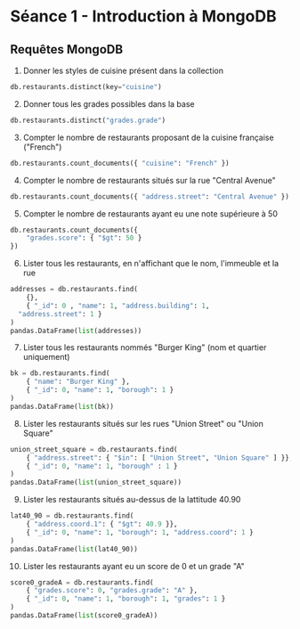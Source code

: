 # Séance 1 - Introduction à MongoDB

## Requêtes MongoDB 

1. Donner les styles de cuisine présent dans la collection
```python
db.restaurants.distinct(key="cuisine")
```
2. Donner tous les grades possibles dans la base
```python
db.restaurants.distinct("grades.grade")
```
3. Compter le nombre de restaurants proposant de la cuisine française ("French")
```python
db.restaurants.count_documents({ "cuisine": "French" })
```
4. Compter le nombre de restaurants situés sur la rue "Central Avenue"
```python
db.restaurants.count_documents({ "address.street": "Central Avenue" })
```
5. Compter le nombre de restaurants ayant eu une note supérieure à 50
```python
db.restaurants.count_documents({
    "grades.score": { "$gt": 50 }
})
```
6. Lister tous les restaurants, en n'affichant que le nom, l'immeuble et la rue
```python
addresses = db.restaurants.find(
    {},
    { "_id": 0 , "name": 1, "address.building": 1, 
  "address.street": 1 }
)
pandas.DataFrame(list(addresses))
```
7. Lister tous les restaurants nommés "Burger King" (nom et quartier uniquement)
```python
bk = db.restaurants.find(
    { "name": "Burger King" },
    { "_id": 0, "name": 1, "borough": 1 }
)
pandas.DataFrame(list(bk))
```
8. Lister les restaurants situés sur les rues "Union Street" ou "Union Square"
```python
union_street_square = db.restaurants.find(
    { "address.street": { "$in": [ "Union Street", "Union Square" ] }},
    { "_id": 0, "name": 1, "borough" : 1 }
)
pandas.DataFrame(list(union_street_square))
```
9. Lister les restaurants situés au-dessus de la lattitude 40.90
```python
lat40_90 = db.restaurants.find(
    { "address.coord.1": { "$gt": 40.9 }},
    { "_id": 0, "name": 1, "borough": 1, "address.coord": 1 }
)
pandas.DataFrame(list(lat40_90))
```
10. Lister les restaurants ayant eu un score de 0 et un grade "A"
```python
score0_gradeA = db.restaurants.find(
    { "grades.score": 0, "grades.grade": "A" },
    { "_id": 0, "name": 1, "borough": 1, "grades": 1 }
)
pandas.DataFrame(list(score0_gradeA))
```